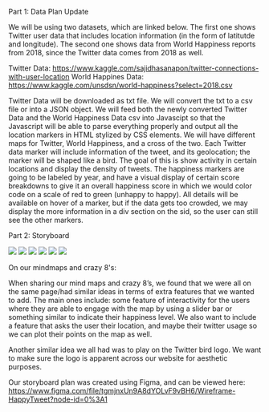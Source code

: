 
Part 1: Data Plan Update

We will be using two datasets, which are linked below. The first one shows Twitter user data that includes location information (in the form of latitutde and longitude). The second one shows data from World Happiness reports from 2018, since the Twitter data comes from 2018 as well.

Twitter Data: https://www.kaggle.com/sajidhasanapon/twitter-connections-with-user-location
World Happines Data: https://www.kaggle.com/unsdsn/world-happiness?select=2018.csv

Twitter Data will be downloaded as txt file. We will convert the txt to a csv file or into a JSON object. We will feed both the newly converted Twitter Data and the World Happiness Data csv into Javascipt so that the Javascript will be able to parse everything properly and output all the location markers in HTML stylized by CSS elements.
We will have different maps for Twitter, World Happiness, and a cross of the two. Each Twitter data marker will include information of the tweet, and its geolocation; the marker will be shaped like a bird. The goal of this is show activity in certain locations and display the density of tweets. The happiness markers are going to be labeled by year, and have a visual display of certain score breakdowns to give it an overall happiness score in which we would color code on a scale of red to green (unhappy to happy). All details will be available on hover of a marker, but if the data gets too crowded, we may display the more information in a div section on the sid, so the user can still see the other markers.

Part 2: Storyboard

<img src = "img/MJ_Crazy_8.JPG">
<img src = "img/MJ_Mind_Map.JPG">
<img src = "img/Mindmap Ivan-1.png">
<img src = "img/Crazy8 Ivan-1.png">
<img src = "img/JosephineMindmap_crazy8-1.png">
<img src = "img/JosephineMindmap_crazy8-2.png">

On our mindmaps and crazy 8's: 

When sharing our mind maps and crazy 8’s, we found that we were all on the same page/had similar ideas in terms of extra features that we wanted to add. The main ones include: some feature of interactivity for the users where they are able to engage with the map by using a slider bar or something similar to indicate their happiness level. We also want to include a feature that asks the user their location, and maybe their twitter usage so we can plot their points on the map as well.

Another similar idea we all had was to play on the Twitter bird logo. We want to make sure the logo is apparent across our website for aesthetic purposes.

Our storyboard plan was created using Figma, and can be viewed here: https://www.figma.com/file/tgmjnxUn9A8dYOLvF9vBH6/Wireframe-HappyTweet?node-id=0%3A1

